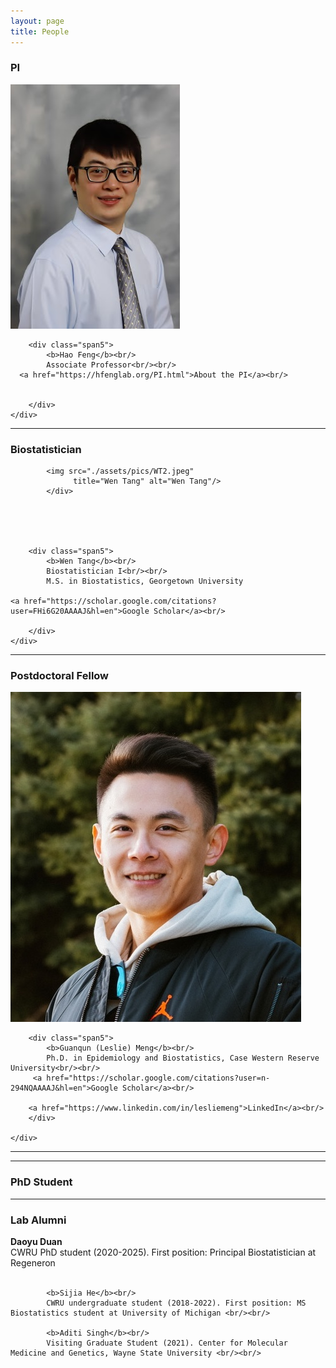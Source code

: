 ```yaml
---
layout: page
title: People
---
```

### PI

<div class="container">


  <div class="row-fluid">
     <div class="span2">
        <a href="./assets/pics/Feng.jpg">
            <img src="./assets/pics/Feng.jpg"
                  title="Hao Feng" alt="Hao Feng"/></a>
        	</div>

   
    
        <div class="span5">
            <b>Hao Feng</b><br/>
			Associate Professor<br/><br/>
      <a href="https://hfenglab.org/PI.html">About the PI</a><br/>
   
   
        </div>
    </div>
</div>


---



### Biostatistician

<div class="container">

  <div class="row-fluid">
     <div class="span2">       
     
            <img src="./assets/pics/WT2.jpeg"
                  title="Wen Tang" alt="Wen Tang"/>
        	</div>

    

  
    
        <div class="span5">
            <b>Wen Tang</b><br/>
            Biostatistician I<br/><br/>
            M.S. in Biostatistics, Georgetown University

    <a href="https://scholar.google.com/citations?user=FHi6G20AAAAJ&hl=en">Google Scholar</a><br/>    
       
        </div>
    </div>
</div>


---
### Postdoctoral Fellow



<div class="container">

  <div class="row-fluid">
     <div class="span2">
            <img src="./assets/pics/LM2.jpeg"
                  title="Leslie Meng" alt="Leslie Meng"/>
        	</div>

    
        <div class="span5">
            <b>Guanqun (Leslie) Meng</b><br/>
            Ph.D. in Epidemiology and Biostatistics, Case Western Reserve University<br/><br/>
         <a href="https://scholar.google.com/citations?user=n-294NQAAAAJ&hl=en">Google Scholar</a><br/>

        <a href="https://www.linkedin.com/in/lesliemeng">LinkedIn</a><br/>
        </div>
       
    </div>
</div>


---

---
### PhD Student


---
<!--

### Undergraduate Student


<div class="container">

  <div class="row-fluid">
     <div class="span2">

            <img src="./assets/pics/DO1.jpg"
                  title="Dounia Ouzidane" alt="Dounia Ouzidane"/>
        	</div>

    
        <div class="span5">
            <b>Dounia Ouzidane</b><br/>
            Undergraduate student in statistics<br/><br/>
         <a href="http://www.linkedin.com/in/douniaouzidane">LinkedIn</a><br/>
    
   
       
        </div>
    </div>
</div>


---

<!--
### Visiting Students

<div class="container">

  <div class="row-fluid">
     <div class="span2">
        <a href="./assets/pics/SH.JPG">
            <img src="./assets/pics/SH.JPG"
                  title="Sijia He" alt="Sijia He"/></a>
        	</div>

    

  
    
        <div class="span5">
            <b>Sijia He</b><br/>
            MS Student in Biostatistics<br/><br/> 
            Department of Biostatistics, University of Michigan School of Public Health<br/><br/>
      
       
        </div>
    </div>
</div>

---

<div class="container">

  <div class="row-fluid">
     <div class="span2">
        <a href="./assets/pics/AS.png">
            <img src="./assets/pics/AS.png"
                  title="Aditi Singh" alt="Aditi Singh"/></a>
        	</div>

    

  
    
        <div class="span5">
            <b>Aditi Singh</b><br/>
            Graduate Student<br/><br/> 
            Center for Molecular Medicine and Genetics, Wayne State University<br/><br/>
      
       
        </div>
    </div>
</div>

---

-->

### Lab Alumni

<div class="container">
            <b>Daoyu Duan</b><br/>
            CWRU PhD student (2020-2025). First position: Principal Biostatistician at Regeneron <br/><br/>

            <b>Sijia He</b><br/>
            CWRU undergraduate student (2018-2022). First position: MS Biostatistics student at University of Michigan <br/><br/>
      
            <b>Aditi Singh</b><br/>
            Visiting Graduate Student (2021). Center for Molecular Medicine and Genetics, Wayne State University <br/><br/>
   
</div>